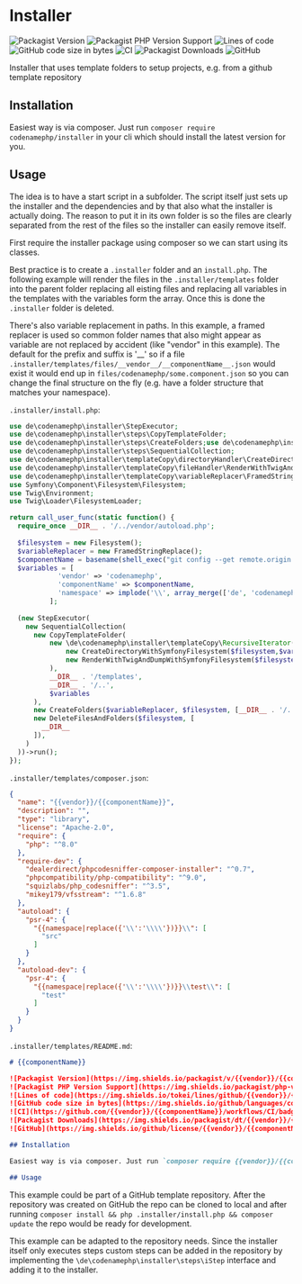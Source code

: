 # Installer

![Packagist Version](https://img.shields.io/packagist/v/codenamephp/installer)
![Packagist PHP Version Support](https://img.shields.io/packagist/php-v/codenamephp/installer)
![Lines of code](https://img.shields.io/tokei/lines/github/codenamephp/installer)
![GitHub code size in bytes](https://img.shields.io/github/languages/code-size/codenamephp/installer)
![CI](https://github.com/codenamephp/installer/workflows/CI/badge.svg)
![Packagist Downloads](https://img.shields.io/packagist/dt/codenamephp/installer)
![GitHub](https://img.shields.io/github/license/codenamephp/installer)

Installer that uses template folders to setup projects, e.g. from a github template repository

## Installation

Easiest way is via composer. Just run `composer require codenamephp/installer` in your cli which should install the latest version for you.

## Usage

The idea is to have a start script in a subfolder. The script itself just sets up the installer and the dependencies and by that also what the installer is
actually doing. The reason to put it in its own folder is so the files are clearly separated from the rest of the files so the installer can easily remove
itself.

First require the installer package using composer so we can start using its classes.

Best practice is to create a `.installer` folder and an `install.php`. The following example will render the files in the
`.installer/templates` folder into the parent folder replacing all eisting files and replacing all variables in the templates with the variables form the array.
Once this is done the `.installer` folder is deleted.

There's also variable replacement in paths. In this example, a framed replacer is used so common folder names that also might appear as variable are not
replaced by accident (like "vendor" in this example). The default for the prefix and suffix is '__' so if a file
`.installer/templates/files/__vendor__/__componentName__.json` would exist it would end up in `files/codenamephp/some.component.json`
so you can change the final structure on the fly (e.g. have a folder structure that matches your namespace).

`.installer/install.php`:

```php
use de\codenamephp\installer\StepExecutor;
use de\codenamephp\installer\steps\CopyTemplateFolder;
use de\codenamephp\installer\steps\CreateFolders;use de\codenamephp\installer\steps\DeleteFilesAndFolders;
use de\codenamephp\installer\steps\SequentialCollection;
use de\codenamephp\installer\templateCopy\directoryHandler\CreateDirectoryWithSymfonyFilesystem;
use de\codenamephp\installer\templateCopy\fileHandler\RenderWithTwigAndDumpWithSymfonyFilesystem;
use de\codenamephp\installer\templateCopy\variableReplacer\FramedStringReplace;
use Symfony\Component\Filesystem\Filesystem;
use Twig\Environment;
use Twig\Loader\FilesystemLoader;

return call_user_func(static function() {
  require_once __DIR__ . '/../vendor/autoload.php';
  
  $filesystem = new Filesystem();
  $variableReplacer = new FramedStringReplace();
  $componentName = basename(shell_exec("git config --get remote.origin.url"), '.git');
  $variables = [
            'vendor' => 'codenamephp',
            'componentName' => $componentName,
            'namespace' => implode('\\', array_merge(['de', 'codenamephp'], explode('.', $componentName)))
          ];
          
  (new StepExecutor(
    new SequentialCollection(
      new CopyTemplateFolder(
          new \de\codenamephp\installer\templateCopy\RecursiveIterator(
              new CreateDirectoryWithSymfonyFilesystem($filesystem,$variableReplacer),
              new RenderWithTwigAndDumpWithSymfonyFilesystem($filesystem, $variableReplacer, new Environment(new FilesystemLoader('/', '/')))
          ),
          __DIR__ . '/templates',
          __DIR__ . '/..',
          $variables 
      ),
      new CreateFolders($variableReplacer, $filesystem, [__DIR__ . '/../src', __DIR__ . '/../test'], $variables),
      new DeleteFilesAndFolders($filesystem, [
        __DIR__      
      ]),
    )
  ))->run();
});
```

`.installer/templates/composer.json`:

```json
{
  "name": "{{vendor}}/{{componentName}}",
  "description": "",
  "type": "library",
  "license": "Apache-2.0",
  "require": {
    "php": "^8.0"
  },
  "require-dev": {
    "dealerdirect/phpcodesniffer-composer-installer": "^0.7",
    "phpcompatibility/php-compatibility": "^9.0",
    "squizlabs/php_codesniffer": "^3.5",
    "mikey179/vfsstream": "^1.6.8"
  },
  "autoload": {
    "psr-4": {
      "{{namespace|replace({'\\':'\\\\'})}}\\": [
        "src"
      ]
    }
  },
  "autoload-dev": {
    "psr-4": {
      "{{namespace|replace({'\\':'\\\\'})}}\\test\\": [
        "test"
      ]
    }
  }
}
```

`.installer/templates/README.md`:

```markdown
# {{componentName}}

![Packagist Version](https://img.shields.io/packagist/v/{{vendor}}/{{componentName}})
![Packagist PHP Version Support](https://img.shields.io/packagist/php-v/{{vendor}}/{{componentName}})
![Lines of code](https://img.shields.io/tokei/lines/github/{{vendor}}/{{componentName}})
![GitHub code size in bytes](https://img.shields.io/github/languages/code-size/{{vendor}}/{{componentName}})
![CI](https://github.com/{{vendor}}/{{componentName}}/workflows/CI/badge.svg)
![Packagist Downloads](https://img.shields.io/packagist/dt/{{vendor}}/{{componentName}})
![GitHub](https://img.shields.io/github/license/{{vendor}}/{{componentName}})

## Installation

Easiest way is via composer. Just run `composer require {{vendor}}/{{componentName}}` in your cli which should install the latest version for you.

## Usage
```

This example could be part of a GitHub template repository. After the repository was created on GitHub the repo can be cloned to local and after
running `composer install && php .installer/install.php && composer update` the repo would be ready for development.

This example can be adapted to the repository needs. Since the installer itself only executes steps custom steps can be added in the repository by implementing
the `\de\codenamephp\installer\steps\iStep` interface and adding it to the installer.